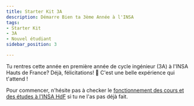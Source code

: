 ```yaml
---
title: Starter Kit 3A
description: Démarre Bien ta 3ème Année à l'INSA
tags:
- Starter Kit
- 3A
- Nouvel étudiant
sidebar_position: 3

---
```


Tu rentres cette année en première année de cycle ingénieur (3A) à l'INSA Hauts de France? Déjà, félicitations! 🎉 C'est une belle expérience qui t'attend !

Pour commencer, n'hésite pas à checker le [fonctionnement des cours et des études à l'INSA HdF](/futur-etudiant/starter-packs#fonctionnement-des-cours) si tu ne l'as pas déjà fait.
